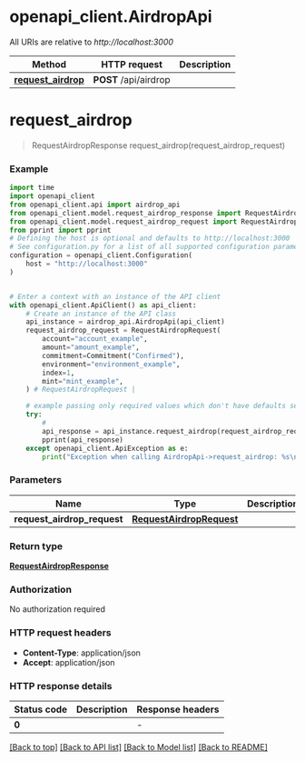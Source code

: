 # openapi_client.AirdropApi

All URIs are relative to *http://localhost:3000*

Method | HTTP request | Description
------------- | ------------- | -------------
[**request_airdrop**](AirdropApi.md#request_airdrop) | **POST** /api/airdrop | 


# **request_airdrop**
> RequestAirdropResponse request_airdrop(request_airdrop_request)



### Example


```python
import time
import openapi_client
from openapi_client.api import airdrop_api
from openapi_client.model.request_airdrop_response import RequestAirdropResponse
from openapi_client.model.request_airdrop_request import RequestAirdropRequest
from pprint import pprint
# Defining the host is optional and defaults to http://localhost:3000
# See configuration.py for a list of all supported configuration parameters.
configuration = openapi_client.Configuration(
    host = "http://localhost:3000"
)


# Enter a context with an instance of the API client
with openapi_client.ApiClient() as api_client:
    # Create an instance of the API class
    api_instance = airdrop_api.AirdropApi(api_client)
    request_airdrop_request = RequestAirdropRequest(
        account="account_example",
        amount="amount_example",
        commitment=Commitment("Confirmed"),
        environment="environment_example",
        index=1,
        mint="mint_example",
    ) # RequestAirdropRequest | 

    # example passing only required values which don't have defaults set
    try:
        # 
        api_response = api_instance.request_airdrop(request_airdrop_request)
        pprint(api_response)
    except openapi_client.ApiException as e:
        print("Exception when calling AirdropApi->request_airdrop: %s\n" % e)
```


### Parameters

Name | Type | Description  | Notes
------------- | ------------- | ------------- | -------------
 **request_airdrop_request** | [**RequestAirdropRequest**](RequestAirdropRequest.md)|  |

### Return type

[**RequestAirdropResponse**](RequestAirdropResponse.md)

### Authorization

No authorization required

### HTTP request headers

 - **Content-Type**: application/json
 - **Accept**: application/json


### HTTP response details

| Status code | Description | Response headers |
|-------------|-------------|------------------|
**0** |  |  -  |

[[Back to top]](#) [[Back to API list]](../README.md#documentation-for-api-endpoints) [[Back to Model list]](../README.md#documentation-for-models) [[Back to README]](../README.md)

